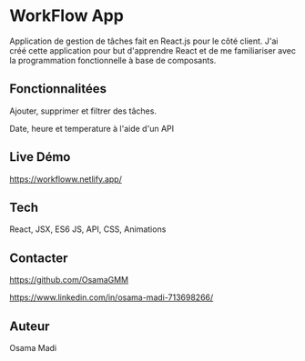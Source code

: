 # WorkFlow App

Application de gestion de tâches fait en React.js pour le côté client. J'ai créé cette application pour but d'apprendre React et de me familiariser avec la programmation fonctionnelle à base de composants.

## Fonctionnalitées

Ajouter, supprimer et filtrer des tâches.

Date, heure et temperature à l'aide d'un API

## Live Démo

https://workfloww.netlify.app/

## Tech

React, JSX, ES6 JS, API, CSS, Animations

## Contacter

https://github.com/OsamaGMM

https://www.linkedin.com/in/osama-madi-713698266/

## Auteur
Osama Madi
